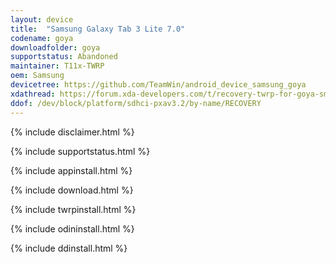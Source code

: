 ```yaml
---
layout: device
title:  "Samsung Galaxy Tab 3 Lite 7.0"
codename: goya
downloadfolder: goya
supportstatus: Abandoned
maintainer: T11x-TWRP
oem: Samsung
devicetree: https://github.com/TeamWin/android_device_samsung_goya
xdathread: https://forum.xda-developers.com/t/recovery-twrp-for-goya-sm-t110-sm-t111.4388461/
ddof: /dev/block/platform/sdhci-pxav3.2/by-name/RECOVERY
---
```


{% include disclaimer.html %}

{% include supportstatus.html %}

{% include appinstall.html %}

{% include download.html %}

{% include twrpinstall.html %}

{% include odininstall.html %}

{% include ddinstall.html %}
